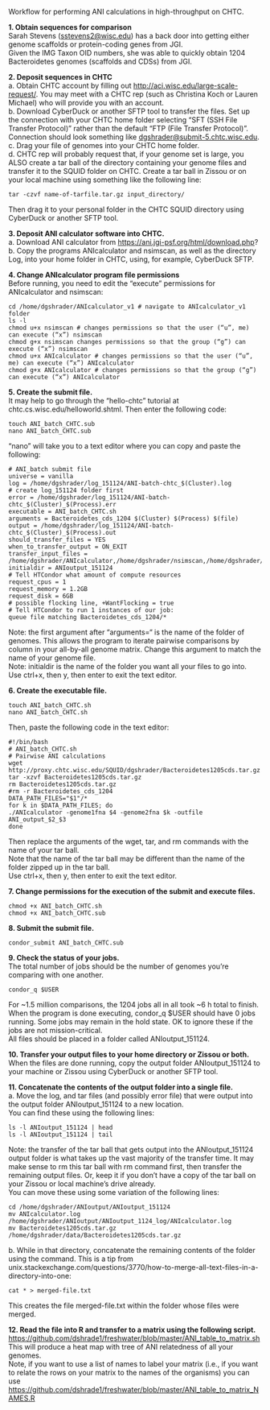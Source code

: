 Workflow for performing ANI calculations in high-throughput on CHTC.  

**1. Obtain sequences for comparison**  
Sarah Stevens (sstevens2@wisc.edu) has a back door into getting either genome scaffolds or protein-coding genes from JGI.  
Given the IMG Taxon OID numbers, she was able to quickly obtain 1204 Bacteroidetes genomes (scaffolds and CDSs) from JGI.  

**2. Deposit sequences in CHTC**  
a. Obtain CHTC account by filling out http://aci.wisc.edu/large-scale-request/. You may meet with a CHTC rep (such as Christina Koch or Lauren Michael) who will provide you with an account.  
b. Download CyberDuck or another SFTP tool to transfer the files. Set up the connection with your CHTC home folder selecting “SFT (SSH File Transfer Protocol)” rather than the default “FTP (File Transfer Protocol)”. Connection should look something like dgshrader@submit-5.chtc.wisc.edu.  
c. Drag your file of genomes into your CHTC home folder.  
d. CHTC rep will probably request that, if your genome set is large, you ALSO create a tar ball of the directory containing your genome files and transfer it to the SQUID folder on CHTC. Create a tar ball in Zissou or on your local machine using something like the following line:  
```
tar -czvf name-of-tarfile.tar.gz input_directory/  
```
Then drag it to your personal folder in the CHTC SQUID directory using CyberDuck or another SFTP tool.  

**3. Deposit ANI calculator software into CHTC.**  
a. Download ANI calculator from https://ani.jgi-psf.org/html/download.php?  
b. Copy the programs ANIcalculator and nsimscan, as well as the directory Log, into your home folder in CHTC, using, for example, CyberDuck SFTP.  

**4. Change ANIcalculator program file permissions**  
Before running, you need to edit the “execute” permissions for ANIcalculator and nsimscan:  
```
cd /home/dgshrader/ANIcalculator_v1 # navigate to ANIcalculator_v1 folder  
ls -l
chmod u+x nsimscan # changes permissions so that the user (“u”, me) can execute (“x”) nsimscan  
chmod g+x nsimscan changes permissions so that the group (“g”) can execute (“x”) nsimscan  
chmod u+x ANIcalculator # changes permissions so that the user (“u”, me) can execute (“x”) ANIcalculator  
chmod g+x ANIcalculator # changes permissions so that the group (“g”) can execute (“x”) ANIcalculator  
```

**5. Create the submit file.**  
It may help to go through the “hello-chtc” tutorial at chtc.cs.wisc.edu/helloworld.shtml. Then enter the following code:  
```
touch ANI_batch_CHTC.sub  
nano ANI_batch_CHTC.sub  
```
“nano” will take you to a text editor where you can copy and paste the following:  
```
# ANI_batch submit file  
universe = vanilla  
log = /home/dgshrader/log_151124/ANI-batch-chtc_$(Cluster).log  
# create log_151124 folder first  
error = /home/dgshrader/log_151124/ANI-batch-chtc_$(Cluster)_$(Process).err  
executable = ANI_batch_CHTC.sh  
arguments = Bacteroidetes_cds_1204 $(Cluster) $(Process) $(file)  
output = /home/dgshrader/log_151124/ANI-batch-chtc_$(Cluster)_$(Process).out  
should_transfer_files = YES  
when_to_transfer_output = ON_EXIT  
transfer_input_files = /home/dgshrader/ANIcalculator,/home/dgshrader/nsimscan,/home/dgshrader/Log  
initialdir = ANIoutput_151124  
# Tell HTCondor what amount of compute resources  
request_cpus = 1  
request_memory = 1.2GB  
request_disk = 6GB  
# possible flocking line, +WantFlocking = true  
# Tell HTCondor to run 1 instances of our job:  
queue file matching Bacteroidetes_cds_1204/*  
```  
Note: the first argument after “arguments=“ is the name of the folder of genomes. This allows the program to iterate pairwise comparisons by column in your all-by-all genome matrix. Change this argument to match the name of your genome file.  
Note: initialdir is the name of the folder you want all your files to go into.  
Use ctrl+x, then y, then enter to exit the text editor.  

**6. Create the executable file.**  
```
touch ANI_batch_CHTC.sh  
nano ANI_batch_CHTC.sh  
```
Then, paste the following code in the text editor:  
```
#!/bin/bash  
# ANI_batch_CHTC.sh  
# Pairwise ANI calculations  
wget http://proxy.chtc.wisc.edu/SQUID/dgshrader/Bacteroidetes1205cds.tar.gz  
tar -xzvf Bacteroidetes1205cds.tar.gz  
rm Bacteroidetes1205cds.tar.gz  
#rm -r Bacteroidetes_cds_1204  
DATA_PATH_FILES="$1"/*  
for k in $DATA_PATH_FILES; do  
./ANIcalculator -genome1fna $4 -genome2fna $k -outfile ANI_output_$2_$3  
done  
```  
Then replace the arguments of the wget, tar, and rm commands with the name of your tar ball.  
Note that the name of the tar ball may be different than the name of the folder zipped up in the tar ball.  
Use ctrl+x, then y, then enter to exit the text editor.  

**7. Change permissions for the execution of the submit and execute files.**  
```
chmod +x ANI_batch_CHTC.sh  
chmod +x ANI_batch_CHTC.sub  
```

**8. Submit the submit file.**  
```
condor_submit ANI_batch_CHTC.sub  
```

**9. Check the status of your jobs.**  
The total number of jobs should be the number of genomes you’re comparing with one another.  
```
condor_q $USER  
```
For ~1.5 million comparisons, the 1204 jobs all in all took ~6 h total to finish.  
When the program is done executing, condor_q $USER should have 0 jobs running. Some jobs may remain in the hold state. OK to ignore these if the jobs are not mission-critical.  
All files should be placed in a folder called ANIoutput_151124.  

**10. Transfer your output files to your home directory or Zissou or both.**  
When the files are done running, copy the output folder ANIoutput_151124 to your machine or Zissou using CyberDuck or another SFTP tool.  

**11. Concatenate the contents of the output folder into a single file.**  
a. Move the log, and tar files (and possibly error file) that were output into the output folder ANIoutput_151124 to a new location.  
You can find these using the following lines:  
```
ls -l ANIoutput_151124 | head  
ls -l ANIoutput_151124 | tail  
```
Note: the transfer of the tar ball that gets output into the ANIoutput_151124 output folder is what takes up the vast majority of the transfer time. It may make sense to rm this tar ball with rm command first, then transfer the remaining output files. Or, keep it if you don’t have a copy of the tar ball on your Zissou or local machine’s drive already.  
You can move these using some variation of the following lines:  
```
cd /home/dgshrader/ANIoutput/ANIoutput_151124  
mv ANIcalculator.log /home/dgshrader/ANIoutput/ANIoutput_1124_log/ANIcalculator.log  
mv Bacteroidetes1205cds.tar.gz /home/dgshrader/data/Bacteroidetes1205cds.tar.gz  
```
b. While in that directory, concatenate the remaining contents of the folder using the command. This is a tip from unix.stackexchange.com/questions/3770/how-to-merge-all-text-files-in-a-directory-into-one:  
```
cat * > merged-file.txt  
```
This creates the file merged-file.txt within the folder whose files were merged.  

**12. Read the file into R and transfer to a matrix using the following script.**  
https://github.com/dshrade1/freshwater/blob/master/ANI_table_to_matrix.sh  
This will produce a heat map with tree of ANI relatedness of all your genomes.  
Note, if you want to use a list of names to label your matrix (i.e., if you want to relate the rows on your matrix to the names of the organisms) you can use https://github.com/dshrade1/freshwater/blob/master/ANI_table_to_matrix_NAMES.R  
